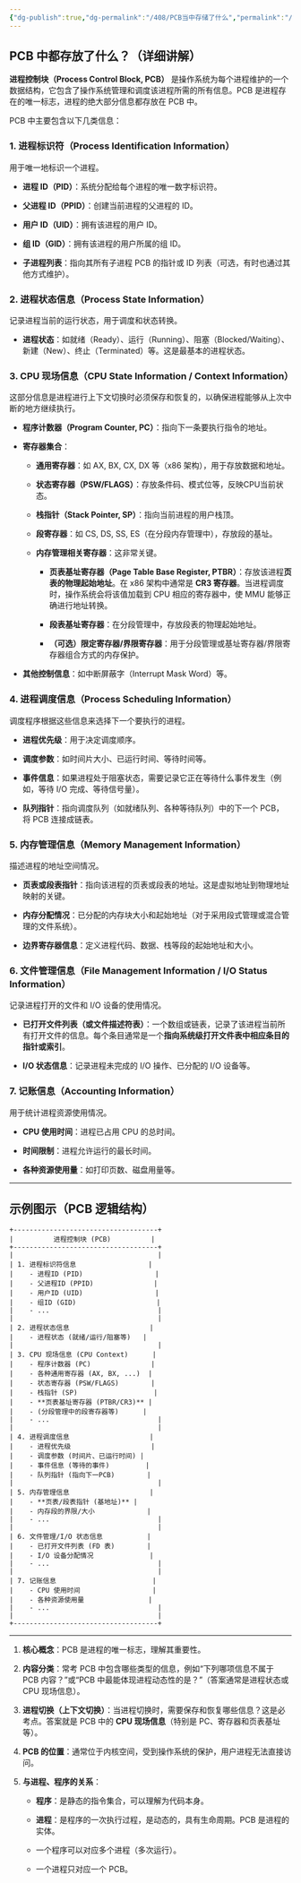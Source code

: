 ```yaml
---
{"dg-publish":true,"dg-permalink":"/408/PCB当中存储了什么","permalink":"/408/PCB当中存储了什么/"}
---
```



## PCB 中都存放了什么？（详细讲解）
**进程控制块（Process Control Block, PCB）** 是操作系统为每个进程维护的一个数据结构，它包含了操作系统管理和调度该进程所需的所有信息。PCB 是进程存在的唯一标志，进程的绝大部分信息都存放在 PCB 中。

PCB 中主要包含以下几类信息：

### 1. 进程标识符（Process Identification Information）
用于唯一地标识一个进程。

- **进程 ID（PID）**：系统分配给每个进程的唯一数字标识符。
    
- **父进程 ID（PPID）**：创建当前进程的父进程的 ID。
    
- **用户 ID（UID）**：拥有该进程的用户 ID。
    
- **组 ID（GID）**：拥有该进程的用户所属的组 ID。
    
- **子进程列表**：指向其所有子进程 PCB 的指针或 ID 列表（可选，有时也通过其他方式维护）。


### 2. 进程状态信息（Process State Information）
记录进程当前的运行状态，用于调度和状态转换。

- **进程状态**：如就绪（Ready）、运行（Running）、阻塞（Blocked/Waiting）、新建（New）、终止（Terminated）等。这是最基本的进程状态。


### 3. CPU 现场信息（CPU State Information / Context Information）
这部分信息是进程进行上下文切换时必须保存和恢复的，以确保进程能够从上次中断的地方继续执行。

- **程序计数器（Program Counter, PC）**：指向下一条要执行指令的地址。
    
- **寄存器集合**：
    
    - **通用寄存器**：如 AX, BX, CX, DX 等（x86 架构），用于存放数据和地址。
        
    - **状态寄存器（PSW/FLAGS）**：存放条件码、模式位等，反映CPU当前状态。
        
    - **栈指针（Stack Pointer, SP）**：指向当前进程的用户栈顶。
        
    - **段寄存器**：如 CS, DS, SS, ES（在分段内存管理中），存放段的基址。
        
    - **内存管理相关寄存器**：这非常关键。
        
        - **页表基址寄存器（Page Table Base Register, PTBR）**：存放该进程**页表的物理起始地址**。在 x86 架构中通常是 **CR3 寄存器**。当进程调度时，操作系统会将该值加载到 CPU 相应的寄存器中，使 MMU 能够正确进行地址转换。
            
        - **段表基址寄存器**：在分段管理中，存放段表的物理起始地址。
            
        - **（可选）限定寄存器/界限寄存器**：用于分段管理或基址寄存器/界限寄存器组合方式的内存保护。
            
- **其他控制信息**：如中断屏蔽字（Interrupt Mask Word）等。


### 4. 进程调度信息（Process Scheduling Information）
调度程序根据这些信息来选择下一个要执行的进程。

- **进程优先级**：用于决定调度顺序。
    
- **调度参数**：如时间片大小、已运行时间、等待时间等。
    
- **事件信息**：如果进程处于阻塞状态，需要记录它正在等待什么事件发生（例如，等待 I/O 完成、等待信号量）。
    
- **队列指针**：指向调度队列（如就绪队列、各种等待队列）中的下一个 PCB，将 PCB 连接成链表。


### 5. 内存管理信息（Memory Management Information）
描述进程的地址空间情况。

- **页表或段表指针**：指向该进程的页表或段表的地址。这是虚拟地址到物理地址映射的关键。
    
- **内存分配情况**：已分配的内存块大小和起始地址（对于采用段式管理或混合管理的文件系统）。
    
- **边界寄存器信息**：定义进程代码、数据、栈等段的起始地址和大小。


### 6. 文件管理信息（File Management Information / I/O Status Information）
记录进程打开的文件和 I/O 设备的使用情况。

- **已打开文件列表（或文件描述符表）**：一个数组或链表，记录了该进程当前所有打开文件的信息。每个条目通常是一个**指向系统级打开文件表中相应条目的指针或索引**。
    
- **I/O 状态信息**：记录进程未完成的 I/O 操作、已分配的 I/O 设备等。


### 7. 记账信息（Accounting Information）
用于统计进程资源使用情况。

- **CPU 使用时间**：进程已占用 CPU 的总时间。
    
- **时间限制**：进程允许运行的最长时间。
    
- **各种资源使用量**：如打印页数、磁盘用量等。
    

---



## 示例图示（PCB 逻辑结构）
```
+------------------------------------+
|          进程控制块 (PCB)          |
+------------------------------------+
|                                    |
| 1. 进程标识符信息                  |
|    - 进程ID (PID)                  |
|    - 父进程ID (PPID)               |
|    - 用户ID (UID)                  |
|    - 组ID (GID)                    |
|    - ...                           |
|                                    |
| 2. 进程状态信息                    |
|    - 进程状态 (就绪/运行/阻塞等)   |
|                                    |
| 3. CPU 现场信息 (CPU Context)      |
|    - 程序计数器 (PC)               |
|    - 各种通用寄存器 (AX, BX, ...)  |
|    - 状态寄存器 (PSW/FLAGS)        |
|    - 栈指针 (SP)                   |
|    - **页表基址寄存器 (PTBR/CR3)** |
|    - (分段管理中的段寄存器等)      |
|    - ...                           |
|                                    |
| 4. 进程调度信息                    |
|    - 进程优先级                    |
|    - 调度参数 (时间片、已运行时间) |
|    - 事件信息 (等待的事件)         |
|    - 队列指针 (指向下一PCB)        |
|                                    |
| 5. 内存管理信息                    |
|    - **页表/段表指针 (基地址)** |
|    - 内存段的界限/大小             |
|    - ...                           |
|                                    |
| 6. 文件管理/I/O 状态信息           |
|    - 已打开文件列表 (FD 表)        |
|    - I/O 设备分配情况              |
|    - ...                           |
|                                    |
| 7. 记账信息                        |
|    - CPU 使用时间                  |
|    - 各种资源使用量                |
|    - ...                           |
|                                    |
+------------------------------------+
```

---


1. **核心概念**：PCB 是进程的唯一标志，理解其重要性。
    
2. **内容分类**：常考 PCB 中包含哪些类型的信息，例如“下列哪项信息不属于 PCB 内容？”或“PCB 中最能体现进程动态性的是？”（答案通常是进程状态或 CPU 现场信息）。
    
3. **进程切换（上下文切换）**：当进程切换时，需要保存和恢复哪些信息？这是必考点。答案就是 PCB 中的 **CPU 现场信息**（特别是 PC、寄存器和页表基址等）。
    
4. **PCB 的位置**：通常位于内核空间，受到操作系统的保护，用户进程无法直接访问。
    
5. **与进程、程序的关系**：
    
    - **程序**：是静态的指令集合，可以理解为代码本身。
        
    - **进程**：是程序的一次执行过程，是动态的，具有生命周期。PCB 是进程的实体。
        
    - 一个程序可以对应多个进程（多次运行）。
        
    - 一个进程只对应一个 PCB。

